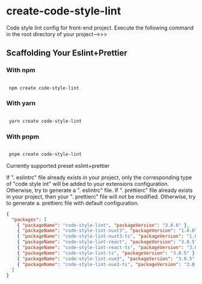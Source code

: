 # create-code-style-lint

Code style lint config for front-end project.  Execute the following command in the root directory of your project-->>>

## Scaffolding Your Eslint+Prettier

### With npm

```bash

 npm create code-style-lint

```

### With yarn

```bash

 yarn create code-style-lint

```

### With pnpm

```bash

 pnpm create code-style-lint

```

Currently supported preset eslint+prettier

If ". eslintrc" file already exists in your project, only the corresponding type of "code style int" will be added to your extensions configuration. Otherwise, try to generate a ". eslintrc" file. If ". prettierc" file already exists in your project, then your ". prettierc" file will not be modified. Otherwise, try to generate a. prettierc file with default configuration.

```json
{
  "packages": [
    { "packageName": "code-style-lint", "packageVersion": "3.0.6" },
    { "packageName": "code-style-lint-nuxt3", "packageVersion": "1.0.0" },
    { "packageName": "code-style-lint-nuxt3-ts", "packageVersion": "1.0.0" },
    { "packageName": "code-style-lint-react", "packageVersion": "3.0.5" },
    { "packageName": "code-style-lint-react-ts", "packageVersion": "3.0.5" },
    { "packageName": "code-style-lint-ts", "packageVersion": "3.0.5" },
    { "packageName": "code-style-lint-vue3", "packageVersion": "3.0.5" },
    { "packageName": "code-style-lint-vue3-ts", "packageVersion": "3.0.5" }
  ]
}
```

